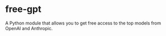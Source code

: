 # free-gpt
A Python module that allows you to get free access to the top models from OpenAI and Anthropic.
